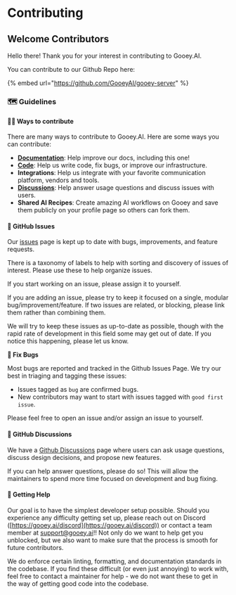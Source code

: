 # Contributing

## **Welcome Contributors** <a href="#inhnbn3q0ba8" id="inhnbn3q0ba8"></a>

Hello there! Thank you for your interest in contributing to Gooey.AI. &#x20;

You can contribute to our Github Repo here:

{% embed url="https://github.com/GooeyAI/gooey-server" %}

### **🗺️ Guidelines** <a href="#ijrkkii9v589" id="ijrkkii9v589"></a>

#### **👩‍💻 Ways to contribute** <a href="#srvcn5b1nf7z" id="srvcn5b1nf7z"></a>

There are many ways to contribute to Gooey.AI. Here are some ways you can contribute:

* [**Documentation**](documentation-style-guide.md): Help improve our docs, including this one!
* [**Code**](https://github.com/GooeyAI/gooey-server): Help us write code, fix bugs, or improve our infrastructure.
* **Integrations**: Help us integrate with your favorite communication platform, vendors and tools.
* [**Discussions**](https://github.com/GooeyAI/gooey-server/discussions): Help answer usage questions and discuss issues with users.
* **Shared AI Recipes**: Create amazing AI workflows on Gooey and save them publicly on your profile page so others can fork them.

#### **🚩 GitHub Issues** <a href="#wq90yd4qlpci" id="wq90yd4qlpci"></a>

Our [issues](https://github.com/GooeyAI/gooey-server/issues) page is kept up to date with bugs, improvements, and feature requests.

There is a taxonomy of labels to help with sorting and discovery of issues of interest. Please use these to help organize issues.

If you start working on an issue, please assign it to yourself.

If you are adding an issue, please try to keep it focused on a single, modular bug/improvement/feature. If two issues are related, or blocking, please link them rather than combining them.

We will try to keep these issues as up-to-date as possible, though with the rapid rate of development in this field some may get out of date. If you notice this happening, please let us know.

**🐛 Fix Bugs**

Most bugs are reported and tracked in the Github Issues Page. We try our best in triaging and tagging these issues:

* Issues tagged as `bug` are confirmed bugs.
* New contributors may want to start with issues tagged with `good first issue`.

Please feel free to open an issue and/or assign an issue to yourself.

#### **💭 GitHub Discussions** <a href="#mdugft7kjty8" id="mdugft7kjty8"></a>

We have a [Github Discussions](https://github.com/GooeyAI/gooey-server/discussions) page where users can ask usage questions, discuss design decisions, and propose new features.

If you can help answer questions, please do so! This will allow the maintainers to spend more time focused on development and bug fixing.

#### **🙋 Getting Help** <a href="#nx18z0xou2uf" id="nx18z0xou2uf"></a>

Our goal is to have the simplest developer setup possible. Should you experience any difficulty getting set up, please reach out on Discord ([https://gooey.ai/discord](https://gooey.ai/discord)) or contact a team member at support@gooey.ai!! Not only do we want to help get you unblocked, but we also want to make sure that the process is smooth for future contributors.

We do enforce certain linting, formatting, and documentation standards in the codebase. If you find these difficult (or even just annoying) to work with, feel free to contact a maintainer for help - we do not want these to get in the way of getting good code into the codebase.
